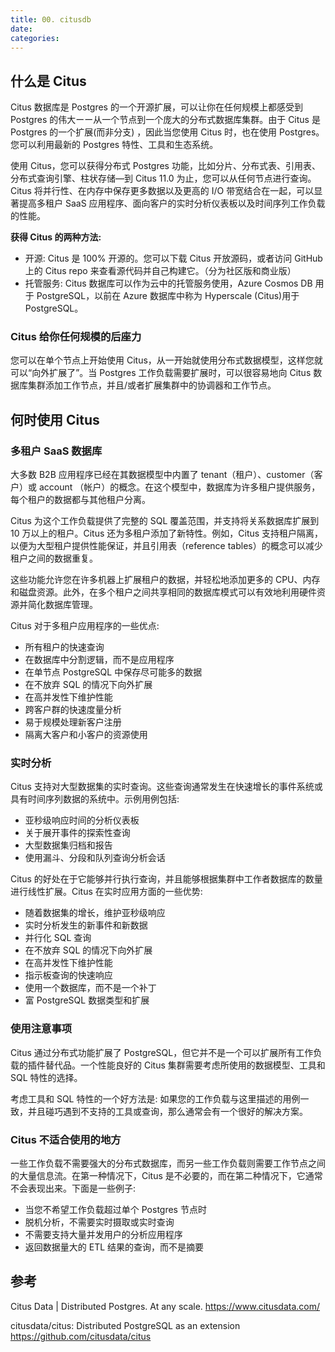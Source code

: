 ```yaml
---
title: 00. citusdb
date:
categories:
---
```


## 什么是 Citus

Citus 数据库是 Postgres 的一个开源扩展，可以让你在任何规模上都感受到 Postgres 的伟大ーー从一个节点到一个庞大的分布式数据库集群。由于 Citus 是 Postgres 的一个扩展(而非分支) ，因此当您使用 Citus 时，也在使用 Postgres。您可以利用最新的 Postgres 特性、工具和生态系统。

使用 Citus，您可以获得分布式 Postgres 功能，比如分片、分布式表、引用表、分布式查询引擎、柱状存储—到 Citus 11.0 为止，您可以从任何节点进行查询。Citus 将并行性、在内存中保存更多数据以及更高的 I/O 带宽结合在一起，可以显著提高多租户 SaaS 应用程序、面向客户的实时分析仪表板以及时间序列工作负载的性能。

**获得 Citus 的两种方法:**

* 开源: Citus 是 100% 开源的。您可以下载 Citus 开放源码，或者访问 GitHub 上的 Citus repo 来查看源代码并自己构建它。（分为社区版和商业版）
* 托管服务: Citus 数据库可以作为云中的托管服务使用，Azure Cosmos DB 用于 PostgreSQL，以前在 Azure 数据库中称为 Hyperscale (Citus)用于 PostgreSQL。

### Citus 给你任何规模的后座力

您可以在单个节点上开始使用 Citus，从一开始就使用分布式数据模型，这样您就可以“向外扩展了”。当 Postgres 工作负载需要扩展时，可以很容易地向 Citus 数据库集群添加工作节点，并且/或者扩展集群中的协调器和工作节点。

## 何时使用 Citus

### 多租户 SaaS 数据库

大多数 B2B 应用程序已经在其数据模型中内置了 tenant（租户）、customer（客户）或 account （帐户）的概念。在这个模型中，数据库为许多租户提供服务，每个租户的数据都与其他租户分离。

Citus 为这个工作负载提供了完整的 SQL 覆盖范围，并支持将关系数据库扩展到 10 万以上的租户。Citus 还为多租户添加了新特性。例如，Citus 支持租户隔离，以便为大型租户提供性能保证，并且引用表（reference tables）的概念可以减少租户之间的数据重复。

这些功能允许您在许多机器上扩展租户的数据，并轻松地添加更多的 CPU、内存和磁盘资源。此外，在多个租户之间共享相同的数据库模式可以有效地利用硬件资源并简化数据库管理。

Citus 对于多租户应用程序的一些优点:

* 所有租户的快速查询
* 在数据库中分割逻辑，而不是应用程序
* 在单节点 PostgreSQL 中保存尽可能多的数据
* 在不放弃 SQL 的情况下向外扩展
* 在高并发性下维护性能
* 跨客户群的快速度量分析
* 易于规模处理新客户注册
* 隔离大客户和小客户的资源使用

### 实时分析

Citus 支持对大型数据集的实时查询。这些查询通常发生在快速增长的事件系统或具有时间序列数据的系统中。示例用例包括:

* 亚秒级响应时间的分析仪表板
* 关于展开事件的探索性查询
* 大型数据集归档和报告
* 使用漏斗、分段和队列查询分析会话

Citus 的好处在于它能够并行执行查询，并且能够根据集群中工作者数据库的数量进行线性扩展。Citus 在实时应用方面的一些优势:

* 随着数据集的增长，维护亚秒级响应
* 实时分析发生的新事件和新数据
* 并行化 SQL 查询
* 在不放弃 SQL 的情况下向外扩展
* 在高并发性下维护性能
* 指示板查询的快速响应
* 使用一个数据库，而不是一个补丁
* 富 PostgreSQL 数据类型和扩展

### 使用注意事项

Citus 通过分布式功能扩展了 PostgreSQL，但它并不是一个可以扩展所有工作负载的插件替代品。一个性能良好的 Citus 集群需要考虑所使用的数据模型、工具和 SQL 特性的选择。

考虑工具和 SQL 特性的一个好方法是: 如果您的工作负载与这里描述的用例一致，并且碰巧遇到不支持的工具或查询，那么通常会有一个很好的解决方案。

### Citus 不适合使用的地方

一些工作负载不需要强大的分布式数据库，而另一些工作负载则需要工作节点之间的大量信息流。在第一种情况下，Citus 是不必要的，而在第二种情况下，它通常不会表现出来。下面是一些例子:

* 当您不希望工作负载超过单个 Postgres 节点时
* 脱机分析，不需要实时摄取或实时查询
* 不需要支持大量并发用户的分析应用程序
* 返回数据量大的 ETL 结果的查询，而不是摘要

## 参考

Citus Data | Distributed Postgres. At any scale.
<https://www.citusdata.com/>

citusdata/citus: Distributed PostgreSQL as an extension
<https://github.com/citusdata/citus>
